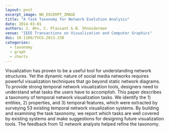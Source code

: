 ```yaml
---
layout: post
excerpt_image: NO_EXCERPT_IMAGE
title: "A Task Taxonomy for Network Evolution Analysis"
date: 2014-03-01
authors: J. Ahn, C. Plaisant & B. Shneiderman
venue: "IEEE Transactions on Visualization and Computer Graphics"
doi: 10.1109/TVCG.2013.238
categories:
  - taxonomy
  - graph
  - charts
---
```

Visualization has proven to be a useful tool for understanding network structures. Yet the dynamic nature of social media networks requires powerful visualization techniques that go beyond static network diagrams. To provide strong temporal network visualization tools, designers need to understand what tasks the users have to accomplish. This paper describes a taxonomy of temporal network visualization tasks. We identify the 1) entities, 2) properties, and 3) temporal features, which were extracted by surveying 53 existing temporal network visualization systems. By building and examining the task taxonomy, we report which tasks are well covered by existing systems and make suggestions for designing future visualization tools. The feedback from 12 network analysts helped refine the taxonomy.
